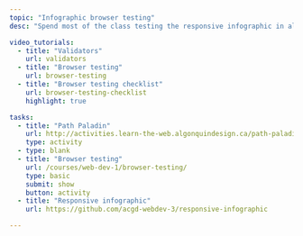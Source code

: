 ```yaml
---
topic: "Infographic browser testing"
desc: "Spend most of the class testing the responsive infographic in all the different browsers—and fixing any problems that arise."

video_tutorials:
  - title: "Validators"
    url: validators
  - title: "Browser testing"
    url: browser-testing
  - title: "Browser testing checklist"
    url: browser-testing-checklist
    highlight: true

tasks:
  - title: "Path Paladin"
    url: http://activities.learn-the-web.algonquindesign.ca/path-paladin/
    type: activity
  - type: blank
  - title: "Browser testing"
    url: /courses/web-dev-1/browser-testing/
    type: basic
    submit: show
    button: activity
  - title: "Responsive infographic"
    url: https://github.com/acgd-webdev-3/responsive-infographic

---
```


